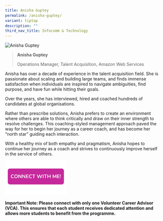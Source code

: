 ```yaml
---
title: Anisha Guptey
permalink: /anisha-guptey/
variant: tiptap
description: ""
third_nav_title: Infocomm & Technology
---
```

<blockquote>
<p></p>
</blockquote>
<div class="isomer-image-wrapper">
<img style="width: 40%;" height="auto" width="100%" alt="Anisha Guptey" src="https://res.cloudinary.com/glide/image/fetch/f_auto,w_1425,h_1425,c_lfill,g_faces/https%3A%2F%2Fstorage.googleapis.com%2Fglide-prod.appspot.com%2Fuploads-v2%2FzJtWb3Fkip5L6FiXLW6R%2Fpub%2FOm4VHnBWtrebmyTZZfNL.jpg">
</div>
<blockquote>
<p></p>
<p><strong>Anisha Guptey</strong>
</p>
<p>Operations Manager, Talent Acquisition, Amazon Web Services</p>
</blockquote>
<p></p>
<p>Anisha has over a decade of experience in the talent acquisition field.
She is passionate about scaling and building large teams, and finds immense
satisfaction when individuals are inspired to navigate ambiguities, find
purpose, and have fun while hitting their goals.</p>
<p>Over the years, she has interviewed, hired and coached hundreds of candidates
at global organisations.</p>
<p>Rather than prescribe solutions, Anisha prefers to create an environment
where others are able to think critically and draw on their inner strength
to resolve challenges. This coaching-styled management approach paved the
way for her to begin her journey as a career coach, and has become her
“north star” guiding each interaction.</p>
<p>With a healthy mix of both empathy and pragmatism, Anisha hopes to continue
her journey as a coach and strives to continuously improve herself in the
service of others.</p>
<p></p><a class="isomer-image-wrapper" href="https://form.gov.sg/677f31803bf6ab7c407ac88f"><img style="width: 40%;" height="auto" width="100%" alt="" src="/images/Page Photos/CONNECT_WITH_ME.png"></a>
<p><strong>Important Note: Please connect with only one Volunteer Career Advisor (VCA). This ensures that each student receives dedicated attention and allows more students to benefit from the programme.</strong>
</p>